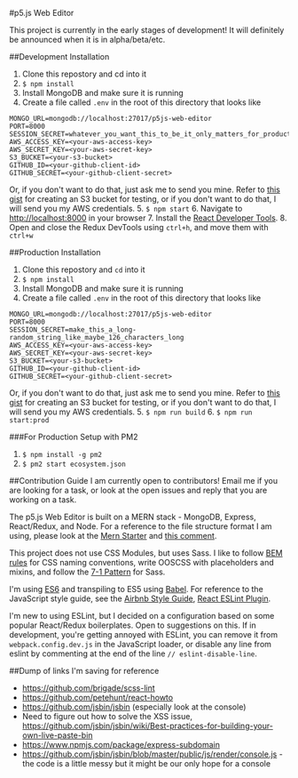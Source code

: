 #p5.js Web Editor

This project is currently in the early stages of development! It will definitely be announced when it is in alpha/beta/etc. 

##Development Installation

1. Clone this repostory and cd into it
2. `$ npm install`
3. Install MongoDB and make sure it is running
4. Create a file called `.env` in the root of this directory that looks like
  
  ```
  MONGO_URL=mongodb://localhost:27017/p5js-web-editor
  PORT=8000
  SESSION_SECRET=whatever_you_want_this_to_be_it_only_matters_for_production
  AWS_ACCESS_KEY=<your-aws-access-key>
  AWS_SECRET_KEY=<your-aws-secret-key>
  S3_BUCKET=<your-s3-bucket>
  GITHUB_ID=<your-github-client-id>
  GITHUB_SECRET=<your-github-client-secret>
  ```
  Or, if you don't want to do that, just ask me to send you mine. Refer to [this gist](https://gist.github.com/catarak/70c9301f0fd1ac2d6b58de03f61997e3) for creating an S3 bucket for testing, or if you don't want to do that, I will send you my AWS credentials. 
5. `$ npm start`
6. Navigate to [http://localhost:8000](http://localhost:8000) in your browser
7. Install the [React Developer Tools](https://chrome.google.com/webstore/detail/react-developer-tools/fmkadmapgofadopljbjfkapdkoienihi?hl=en).
8. Open and close the Redux DevTools using `ctrl+h`, and move them with `ctrl+w`

##Production Installation
1. Clone this repostory and `cd` into it
2. `$ npm install`
3. Install MongoDB and make sure it is running
4. Create a file called `.env` in the root of this directory that looks like
  
  ```
  MONGO_URL=mongodb://localhost:27017/p5js-web-editor
  PORT=8000
  SESSION_SECRET=make_this_a_long-random_string_like_maybe_126_characters_long
  AWS_ACCESS_KEY=<your-aws-access-key>
  AWS_SECRET_KEY=<your-aws-secret-key>
  S3_BUCKET=<your-s3-bucket>
  GITHUB_ID=<your-github-client-id>
  GITHUB_SECRET=<your-github-client-secret>
  ```
  
  Or, if you don't want to do that, just ask me to send you mine. Refer to [this gist](https://gist.github.com/catarak/70c9301f0fd1ac2d6b58de03f61997e3) for creating an S3 bucket for testing, or if you don't want to do that, I will send you my AWS credentials. 
5. `$ npm run build`
6. `$ npm run start:prod`

###For Production Setup with PM2
1. `$ npm install -g pm2`
2. `$ pm2 start ecosystem.json`

##Contribution Guide
I am currently open to contributors! Email me if you are looking for a task, or look at the open issues and reply that you are working on a task.

The p5.js Web Editor is built on a MERN stack - MongoDB, Express, React/Redux, and Node. For a reference to the file structure format I am using, please look at the [Mern Starter](https://github.com/Hashnode/mern-starter) and [this comment](https://github.com/Hashnode/mern-starter/issues/90#issuecomment-221553573).

This project does not use CSS Modules, but uses Sass. I like to follow [BEM rules](http://getbem.com/) for CSS naming conventions, write OOSCSS with placeholders and mixins, and follow the [7-1 Pattern](https://sass-guidelin.es/#the-7-1-pattern) for Sass. 

I'm using [ES6](http://es6-features.org/) and transpiling to ES5 using [Babel](https://babeljs.io/). For reference to the JavaScript style guide, see the [Airbnb Style Guide](https://github.com/airbnb/javascript), [React ESLint Plugin](https://github.com/yannickcr/eslint-plugin-react). 

I'm new to using ESLint, but I decided on a configuration based on some popular React/Redux boilerplates. Open to suggestions on this. If in development, you're getting annoyed with ESLint, you can remove it from `webpack.config.dev.js` in the JavaScript loader, or disable any line from eslint by commenting at the end of the line `// eslint-disable-line`.

##Dump of links I'm saving for reference

* https://github.com/brigade/scss-lint
* https://github.com/petehunt/react-howto
* https://github.com/jsbin/jsbin (especially look at the console)
* Need to figure out how to solve the XSS issue, https://github.com/jsbin/jsbin/wiki/Best-practices-for-building-your-own-live-paste-bin
* https://www.npmjs.com/package/express-subdomain
* https://github.com/jsbin/jsbin/blob/master/public/js/render/console.js - the code is a little messy but it might be our only hope for a console 
